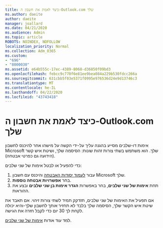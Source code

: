 ```yaml
---
title: כיצד לאמת את חשבון ה-Outlook.com שלך
ms.author: daeite
author: daeite
manager: joallard
ms.date: 04/21/2020
ms.audience: Admin
ms.topic: article
ROBOTS: NOINDEX, NOFOLLOW
localization_priority: Normal
ms.collection: Adm_O365
ms.custom:
- "696"
- "8000030"
ms.assetid: e64b555c-17ec-4389-8068-d36850f09bd3
ms.openlocfilehash: febcc9c770f6e81ee9bea084a229b530fdcc266a
ms.sourcegitcommit: 631cbb5f03e5371f0995e976536d24e9d13746c3
ms.translationtype: MT
ms.contentlocale: he-IL
ms.lasthandoff: 04/22/2020
ms.locfileid: "43743418"
---
```

# <a name="how-to-verify-your-outlookcom-account"></a>כיצד לאמת את חשבון ה-Outlook.com שלך

אימות דו-שלבים מסייע בהגנה עליך על-ידי הקשה על מישהו אחר להיכנס לחשבון Microsoft שלך. הוא משתמש בשתי צורות זהות שונות: הסיסמה שלך, ושיטת איש קשר (הידועה גם כפרטי אבטחה).
  
כדי להפעיל או לבטל אימות של שני שלבים:
  
1. עבור [לעמוד יסודות האבטחה](https://go.microsoft.com/fwlink/?linkid=842325) והיכנס עם חשבון Microsoft שלך.
2. בחר **אפשרויות אבטחה נוספות**.
3. תחת **אימות של שני שלבים**, בחר באפשרות **הגדר אימות בן שני שלבים** ובצע את ההוראות.

אם תפעיל את האימות של שני שלבים, תזדקק תמיד לשתי צורות זיהוי. אם תאבד את שיטת איש הקשר שלך, הסיסמה שלך בלבד לא תחזיר אותך לחשבון שלך-והיא יכולה לקחת לך 30 יום כדי לקבל חזרה את הגישה.
  
למד עוד אודות [אימות של שני שלבים](https://go.microsoft.com/fwlink/?linkid=872270).
  